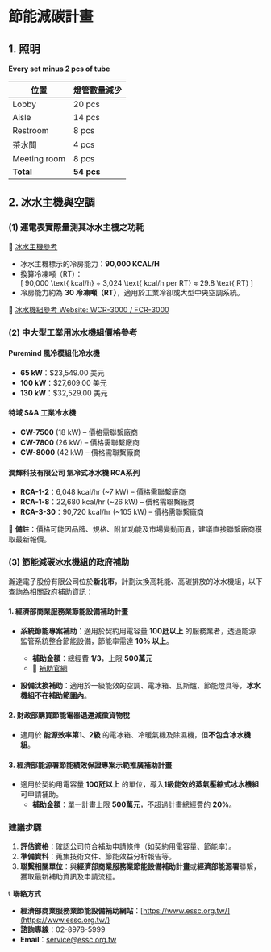 # 節能減碳計畫  

## 1. 照明  
**Every set minus 2 pcs of tube**  

| 位置      | 燈管數量減少 |
|-----------|-------------|
| Lobby    | 20 pcs      |
| Aisle    | 14 pcs      |
| Restroom | 8 pcs       |
| 茶水間    | 4 pcs       |
| Meeting room | 8 pcs   |
| **Total** | **54 pcs** |

## 2. 冰水主機與空調  
### (1) 運電表實際量測其冰水主機之功耗  
🔗 [冰水主機參考](https://24h.pchome.com.tw/prod/DMAABH-A900GEZLV)  

- 冰水主機標示的冷房能力：**90,000 KCAL/H**  
- 換算冷凍噸（RT）：  
  \[
  90,000 \text{ kcal/h} ÷ 3,024 \text{ kcal/h per RT} ≈ 29.8 \text{ RT}
  \]
- 冷房能力約為 **30 冷凍噸（RT）**，適用於工業冷卻或大型中央空調系統。  

🔗 [冰水機組參考 Website: WCR-3000 / FCR-3000](https://cooling-tower.com.tw/product-tw/air-water-cooled-chiller-tw)  

### (2) 中大型工業用冰水機組價格參考  

#### **Puremind 風冷模組化冷水機**  
- **65 kW**：$23,549.00 美元  
- **100 kW**：$27,609.00 美元  
- **130 kW**：$32,529.00 美元  

#### **特域 S&A 工業冷水機**  
- **CW-7500** (18 kW) – 價格需聯繫廠商  
- **CW-7800** (26 kW) – 價格需聯繫廠商  
- **CW-8000** (42 kW) – 價格需聯繫廠商  

#### **潤輝科技有限公司 氣冷式冰水機 RCA系列**  
- **RCA-1-2**：6,048 kcal/hr (~7 kW) – 價格需聯繫廠商  
- **RCA-1-8**：22,680 kcal/hr (~26 kW) – 價格需聯繫廠商  
- **RCA-3-30**：90,720 kcal/hr (~105 kW) – 價格需聯繫廠商  

📌 **備註**：價格可能因品牌、規格、附加功能及市場變動而異，建議直接聯繫廠商獲取最新報價。  

### (3) 節能減碳冰水機組的政府補助  

瀚達電子股份有限公司位於**新北市**，計劃汰換高耗能、高碳排放的冰水機組，以下查詢為相關政府補助資訊：  

#### **1. 經濟部商業服務業節能設備補助計畫**  
- **系統節能專案補助**：適用於契約用電容量 **100瓩以上** 的服務業者，透過能源監管系統整合節能設備，節能率需達 **10% 以上**。  
  - **補助金額**：總經費 **1/3**，上限 **500萬元**  
  - 🔗 [補助官網](https://www.essc.org.tw/)  

- **設備汰換補助**：適用於一級能效的空調、電冰箱、瓦斯爐、節能燈具等，**冰水機組不在補助範圍內**。  

#### **2. 財政部購買節能電器退還減徵貨物稅**  
- 適用於 **能源效率第1、2級** 的電冰箱、冷暖氣機及除濕機，但**不包含冰水機組**。  

#### **3. 經濟部能源署節能績效保證專案示範推廣補助計畫**  
- 適用於契約用電容量 **100瓩以上** 的單位，導入**1級能效的蒸氣壓縮式冰水機組**可申請補助。  
  - **補助金額**：單一計畫上限 **500萬元**，不超過計畫總經費的 **20%**。  

### **建議步驟**  
1. **評估資格**：確認公司符合補助申請條件（如契約用電容量、節能率）。  
2. **準備資料**：蒐集技術文件、節能效益分析報告等。  
3. **聯繫相關單位**：與**經濟部商業服務業節能設備補助計畫**或**經濟部能源署**聯繫，獲取最新補助資訊及申請流程。  

📞 **聯絡方式**  
- **經濟部商業服務業節能設備補助網站**：[https://www.essc.org.tw/](https://www.essc.org.tw/)  
- **諮詢專線**：02-8978-5999  
- **Email**：service@essc.org.tw  

